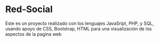 # Red-Social
Este es un proyecto realizado con los lenguajes JavaSript, PHP, y SQL, usando apoyo de CSS, Bootstrap, HTML para una visualización de los aspectos de la pagina web 
